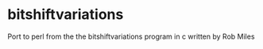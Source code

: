 # bitshiftvariations
Port to perl from the the bitshiftvariations program in c written by Rob Miles
